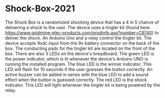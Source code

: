 # Shock-Box-2021
The Shock Box is a randomized shocking device that has a 4 in 5 chance of delivering a shock to the user.  The device uses a tingler kit (found here: https://www.goldmine-elec-products.com/prodinfo.asp?number=C6740) to deliver the shock.  An Arduino Uno and a relay control the tingler kit.  The device accepts 9vdc input from the 9v battery connector on the back of the box.  The conducting pads for the tingler kit are located on the front of the box.  There are also 3 LEDs on the device's breadboard.  The green LED is the power indicator, which is lit whenever the device's Arduino UNO is running the installed program.  The blue LED is the winner indicator.  This LED will flash for 10 seconds if the user guesses the button correctly.  An active buzzer can be added in series with the blue LED to add a sound effect when the button is guessed correctly.  The red LED is the shock indicator.  This LED will light whenever the tingler kit is being powered by the relay.
